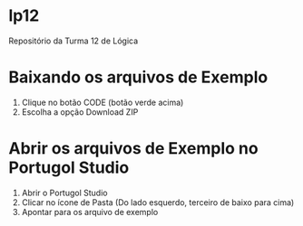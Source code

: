 # lp12
Repositório da Turma 12 de Lógica

# Baixando os arquivos de Exemplo

1. Clique no botão CODE (botão verde acima)
2. Escolha a opção Download ZIP


# Abrir os arquivos de Exemplo no Portugol Studio

1. Abrir o Portugol Studio
2. Clicar no ícone de Pasta (Do lado esquerdo, terceiro de baixo para cima)
3. Apontar para os arquivo de exemplo 
